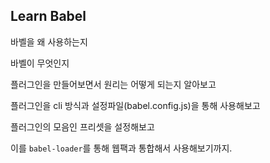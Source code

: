 ## Learn Babel

바벨을 왜 사용하는지<br />

바벨이 무엇인지<br />

플러그인을 만들어보면서 원리는 어떻게 되는지 알아보고<br />

플러그인을 cli 방식과 설정파일(babel.config.js)을 통해 사용해보고<br />

플러그인의 모음인 프리셋을 설정해보고<br />

이를 `babel-loader`를 통해 웹팩과 통합해서 사용해보기까지.
